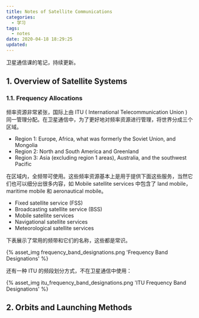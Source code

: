 ```yaml
---
title: Notes of Satellite Communications
categories:
  - 学习
tags:
  - notes
date: 2020-04-18 18:29:25
updated:
---
```

卫星通信课的笔记，持续更新。
<!-- more -->

## 1. Overview of Satellite Systems

### 1.1. Frequency Allocations

频率资源非常紧张，国际上由 ITU ( International Telecommunication
Union ) 同一管理分配。在卫星通信中，为了更好地对频率资源进行管理，将世界分成三个区域。

+ Region 1: Europe, Africa, what was formerly the Soviet Union, and Mongolia
+ Region 2: North and South America and Greenland
+ Region 3: Asia (excluding region 1 areas), Australia, and the southwest Pacific

在区域内，全频带可使用。这些频率资源基本上是用于提供下面这些服务，当然它们也可以细分出很多内容，如 Mobile satellite services 中包含了 land mobile，maritime mobile 和 aeronautical mobile。

+ Fixed satellite service (FSS)
+ Broadcasting satellite service (BSS)
+ Mobile satellite services
+ Navigational satellite services
+ Meteorological satellite services

下表展示了常用的频带和它们的名称，这些都是常识。

{% asset_img frequency_band_designations.png 'Frequency Band Designations' %}

还有一种 ITU 的频段划分方式，不在卫星通信中使用：

{% asset_img itu_frequency_band_designations.png 'ITU Frequency Band Designations' %}


## 2. Orbits and Launching Methods



